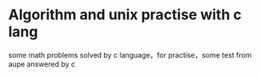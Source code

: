 # Algorithm and unix practise with c lang

some math problems solved by c language，for practise，some test from aupe answered by c
